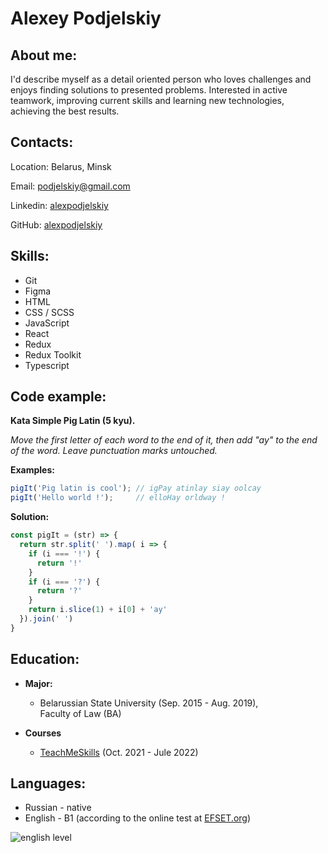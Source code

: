 # Alexey Podjelskiy  

## About me:  
I'd describe myself as a detail oriented person who loves challenges and enjoys finding solutions to presented problems. Interested in active teamwork, improving current skills and learning new technologies, achieving the best results.

## Contacts:

Location: Belarus, Minsk

Email: podjelskiy@gmail.com

Linkedin: [alexpodjelskiy](https://linkedin.com/in/alexpodjelskiy)

GitHub: [alexpodjelskiy](https://github.com/alexpodjelskiy)

## Skills:

- Git
- Figma
- HTML
- CSS / SCSS
- JavaScript
- React
- Redux
- Redux Toolkit
- Typescript

## Code example:

**Kata Simple Pig Latin (5 kyu).**  

*Move the first letter of each word to the end of it, then add "ay" to the end of the word. Leave punctuation marks untouched.*

**Examples:**

```javascript
pigIt('Pig latin is cool'); // igPay atinlay siay oolcay
pigIt('Hello world !');     // elloHay orldway !
```

**Solution:**

```javascript
const pigIt = (str) => {
  return str.split(' ').map( i => {
    if (i === '!') {
      return '!'
    }
    if (i === '?') {
      return '?'
    }
    return i.slice(1) + i[0] + 'ay'
  }).join(' ')
}
```

## Education:

* __Major:__

  * Belarussian State University (Sep. 2015 - Aug. 2019),  
  Faculty of Law (BA)
* __Courses__
  * [TeachMeSkills](https://teachmeskills.by/) (Oct. 2021 - Jule 2022) 

## Languages:

- Russian - native
- English - B1 (according to the online test at [EFSET.org](https://efset.org))

![english level](/rsschool-cv/efset.jpg)




